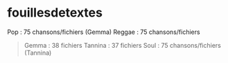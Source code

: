 # fouillesdetextes

Pop : 75 chansons/fichiers (Gemma)
Reggae : 75 chansons/fichiers
> Gemma : 38 fichiers
> Tannina : 37 fichiers
Soul : 75 chansons/fichiers (Tannina)
